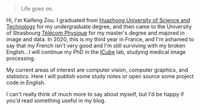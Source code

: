> Life goes on. 

Hi, I'm Kaifeng Zou. I graduated from [Huazhong University of Science and Technology](https://www.hust.edu.cn/) for my undergraduate degree, and then came to the University of Strasbourg [Télécom Physique](http://www.telecom-physique.fr/) for my master's degree and majored in image and data. In 2020, this is my third year in France, and I'm ashamed to say that my French isn't very good and I'm still surviving with my broken English...I will continue my PhD in the [ICube](https://icube.unistra.fr/) lab, studying medical image processing.

My current areas of interest are computer vision, computer graphics, and statistics. Here I will publish some study notes or open source some project code in English.

I can't really think of much more to say about myself, but I'd be happy if you'd read something useful in my blog.
